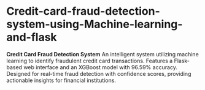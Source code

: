 # Credit-card-fraud-detection-system-using-Machine-learning-and-flask
**Credit Card Fraud Detection System**
An intelligent system utilizing machine learning to identify fraudulent credit card transactions. Features a Flask-based web interface and an XGBoost model with 96.59% accuracy. Designed for real-time fraud detection with confidence scores, providing actionable insights for financial institutions.
